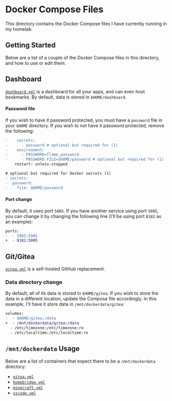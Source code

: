 # Docker Compose Files

This directory contains the Docker Compose files I have currently running in my homelab.

## Getting Started

Below are a list of a couple of the Docker Compose files in this directory, and how to use or edit them.

## Dashboard
[`dashboard.yml`](dashboard.yml) is a dashboard for all your apps, and can even host bookmarks. By default, data is stored in `$HOME/dashboard`.

#### Password file
If you wish to have it password protected, you must have a `password` file in your `$HOME` directory. If you wish to not have it password protected, remove the following:
```diff
-    secrets:
-      - password # optional but required for (1)
-    environment:
-      - PASSWORD=flame_password
-      - PASSWORD_FILE=$HOME/password # optional but required for (1)
    restart: unless-stopped

# optional but required for Docker secrets (1)
- secrets:
-  password:
-    file: $HOME/password

```
#### Port change
By default, it uses port `5005`. If you have another service using port `5005`, you can change it by changing the following line (I'll be using port `8181` as an example):
```diff
ports:
-  - 5005:5005
+  - 8181:5005
```

## Git/Gitea
[`gitea.yml`](gitea.yml) is a self-hosted GitHub replacement.

### Data directory change
By default, all of its data is stored in `$HOME/gitea`. If you wish to store the data in a different location, update the Compose file accordingly. In this example, I'll have it store data in `/mnt/dockerdata/gitea`:
```diff
volumes:
-  - $HOME/gitea:/data
+  - /mnt/dockerdata/gitea:/data
  - /etc/timezone:/etc/timezone:ro
  - /etc/localtime:/etc/localtime:ro
```

## `/mnt/dockerdata` Usage
Below are a list of containers that expect there to be a `/mnt/dockerdata` directory:
- [`gitea.yml`](gitea.yml)
- [`homebridge.yml`](homebridge.yml)
- [`minecraft.yml`](minecraft.yml)
- [`vscode.yml`](vscode.yml)
